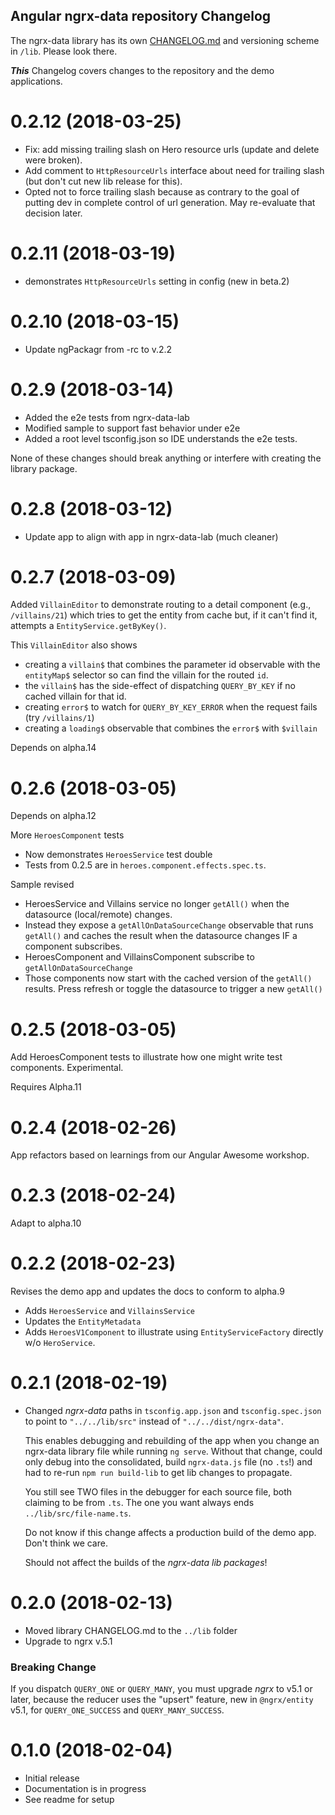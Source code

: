 ## Angular ngrx-data repository Changelog

The ngrx-data library has its own [CHANGELOG.md](lib/CHANGELOG.md) and versioning scheme in `/lib`.
Please look there.

**_This_** Changelog covers changes to the repository and the demo applications.
<a name="0.2.12"></a>

# 0.2.12 (2018-03-25)

* Fix: add missing trailing slash on Hero resource urls (update and delete were broken).
* Add comment to `HttpResourceUrls` interface about need for trailing slash (but don't cut new lib release for this).
* Opted not to force trailing slash because as contrary to the goal of putting dev
  in complete control of url generation. May re-evaluate that decision later.

<a name="0.2.11"></a>

# 0.2.11 (2018-03-19)

* demonstrates `HttpResourceUrls` setting in config (new in beta.2)

<a name="0.2.10"></a>

# 0.2.10 (2018-03-15)

* Update ngPackagr from -rc to v.2.2

<a name="0.2.9"></a>

# 0.2.9 (2018-03-14)

* Added the e2e tests from ngrx-data-lab
* Modified sample to support fast behavior under e2e
* Added a root level tsconfig.json so IDE understands the e2e tests.

None of these changes should break anything or interfere with creating the library package.

<a name="0.2.8"></a>

# 0.2.8 (2018-03-12)

* Update app to align with app in ngrx-data-lab (much cleaner)

<a name="0.2.7"></a>

# 0.2.7 (2018-03-09)

Added `VillainEditor` to demonstrate routing to a detail component
(e.g., `/villains/21`) which tries to get the entity from cache but, if it can't find it,
attempts a `EntityService.getByKey()`.

This `VillainEditor` also shows

* creating a `villain$` that combines the parameter id observable with the `entityMap$` selector
  so can find the villain for the routed `id`.
* the `villain$` has the side-effect of dispatching `QUERY_BY_KEY` if no cached villain for that id.
* creating `error$` to watch for `QUERY_BY_KEY_ERROR` when the request fails (try `/villains/1`)
* creating a `loading$` observable that combines the `error$` with `$villain`

Depends on alpha.14

<a name="0.2.6"></a>

# 0.2.6 (2018-03-05)

Depends on alpha.12

More `HeroesComponent` tests

* Now demonstrates `HeroesService` test double
* Tests from 0.2.5 are in `heroes.component.effects.spec.ts`.

Sample revised

* HeroesService and Villains service no longer `getAll()` when the datasource (local/remote) changes.
* Instead they expose a `getAllOnDataSourceChange` observable that runs `getAll()` and caches the result
  when the datasource changes IF a component subscribes.
* HeroesComponent and VillainsComponent subscribe to `getAllOnDataSourceChange`
* Those components now start with the cached version of the `getAll()` results.
  Press refresh or toggle the datasource to trigger a new `getAll()`

<a name="0.2.5"></a>

# 0.2.5 (2018-03-05)

Add HeroesComponent tests to illustrate how one might write test components. Experimental.

Requires Alpha.11

<a name="0.2.4"></a>

# 0.2.4 (2018-02-26)

App refactors based on learnings from our Angular Awesome workshop.

<a name="0.2.3"></a>

# 0.2.3 (2018-02-24)

Adapt to alpha.10

<a name="0.2.2"></a>

# 0.2.2 (2018-02-23)

Revises the demo app and updates the docs to conform to alpha.9

* Adds `HeroesService` and `VillainsService`
* Updates the `EntityMetadata`
* Adds `HeroesV1Component` to illustrate using `EntityServiceFactory` directly w/o `HeroService`.

<a name="0.2.1"></a>

# 0.2.1 (2018-02-19)

* Changed _ngrx-data_ paths in `tsconfig.app.json` and `tsconfig.spec.json`
  to point to `"../../lib/src"` instead of `"../../dist/ngrx-data"`.

  This enables debugging and rebuilding of the app when you change an ngrx-data library
  file while running `ng serve`.
  Without that change, could only debug into the consolidated, build `ngrx-data.js` file
  (no `.ts`!) and had to re-run `npm run build-lib` to get lib changes to propagate.

  You still see TWO files in the debugger for each source file, both claiming to be from `.ts`.
  The one you want always ends `../lib/src/file-name.ts`.

  Do not know if this change affects a production build of the demo app.
  Don't think we care.

  Should not affect the builds of the _ngrx-data lib packages_!

<a name="0.2.0"></a>

# 0.2.0 (2018-02-13)

* Moved library CHANGELOG.md to the `../lib` folder
* Upgrade to ngrx v.5.1

### Breaking Change

If you dispatch `QUERY_ONE` or `QUERY_MANY`,
you must upgrade _ngrx_ to v5.1 or later,
because the reducer uses the "upsert" feature, new in `@ngrx/entity` v5.1,
for `QUERY_ONE_SUCCESS` and `QUERY_MANY_SUCCESS`.

<a name="0.1.0"></a>

# 0.1.0 (2018-02-04)

* Initial release
* Documentation is in progress
* See readme for setup
